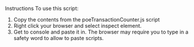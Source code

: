 Instructions
To use this script:

1. Copy the contents from the poeTransactionCounter.js script
2. Right click your browser and select inspect element.
3. Get to console and paste it in. The browser may require you to type in a safety word to allow to paste scripts.
